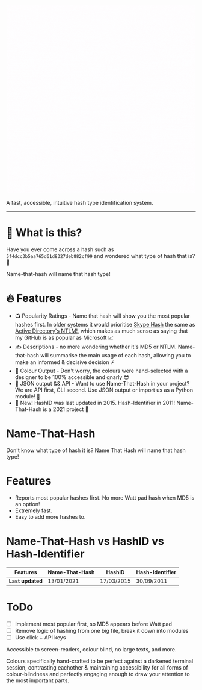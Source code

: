 <p align="center">

<img src="logo.gif">

A fast, accessible, intuitive hash type identification system.
</p>

<hr>

# 🤔 What is this?

Have you ever come across a hash such as `5f4dcc3b5aa765d61d8327deb882cf99` and wondered what type of hash that is? 🤔

Name-that-hash will name that hash type! 

# 🔥 Features
* 📺 Popularity Ratings - Name that hash will show you the most popular hashes first. In older systems it would prioritise [Skype Hash](https://en.wikipedia.org/wiki/Skype_security) the same as [Active Directory's NTLM!](https://docs.microsoft.com/en-us/windows-server/security/kerberos/ntlm-overview), which makes as much sense as saying that my GitHub is as popular as Microsoft 📈
* ✍ Descriptions - no more wondering whether it's MD5 or NTLM. Name-that-hash will summarise the main usage of each hash, allowing you to make an informed & decisive decision ⚡
* 🌈 Colour Output - Don't worry, the colours were hand-selected with a designer to be 100% accessible and gnarly 😎
* 🤖 JSON output && API - Want to use Name-That-Hash in your project? We are API first, CLI second. Use JSON output or import us as a Python module! 💾
* 👵 New! HashID was last updated in 2015. Hash-Identifier in 2011! Name-That-Hash is a 2021 project 🦧

# Name-That-Hash
Don't know what type of hash it is? Name That Hash will name that hash type!

# Features
* Reports most popular hashes first. No more Watt pad hash when MD5 is an option!
* Extremely fast.
* Easy to add more hashes to.

# Name-That-Hash vs HashID vs Hash-Identifier

| **Features** | Name-That-Hash | HashID | Hash-Identifier |
| ---- | ---- | ---- | ---- |
| **Last updated** | 13/01/2021 | 17/03/2015 | 30/09/2011 |


# ToDo

- [ ] Implement most popular first, so MD5 appears before Watt pad
- [ ] Remove logic of hashing from one big file, break it down into modules
- [ ] Use click + API keys

Accessible to screen-readers, colour blind, no large texts, and more.

Colours specifically hand-crafted to be perfect against a darkened terminal session, contrasting eachother & maintaining accessibility for all forms of colour-blindness and perfectly engaging enough to draw your attention to the most important parts.
